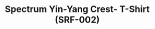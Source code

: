 ---
ee_id_thing: '4141'
site: '1'
type: '2'
inv_num: 2014-004
add_credit: Cory Arcangel for Arcangel Surfware
url: 2014-004-spectrum-yin-yang-crest-t-shirt-srf-002
title: Spectrum Yin-Yang Crest- T-Shirt (SRF-002)
year: '2014'
display_year: '2014'
medium: Shirt
dims: Small, Medium, Large, X-Large, XX-Large
pitch: Brand tee for Arcangel Surfware.
ps:
live_url:
youtube:
https://github.com/coryarcangel/alu:
imgs: srf-002-crest-tshirt-2014-004-full-1-database-ih.jpg
subheading:
download:
commission:
related:
layout: things-i-made
---